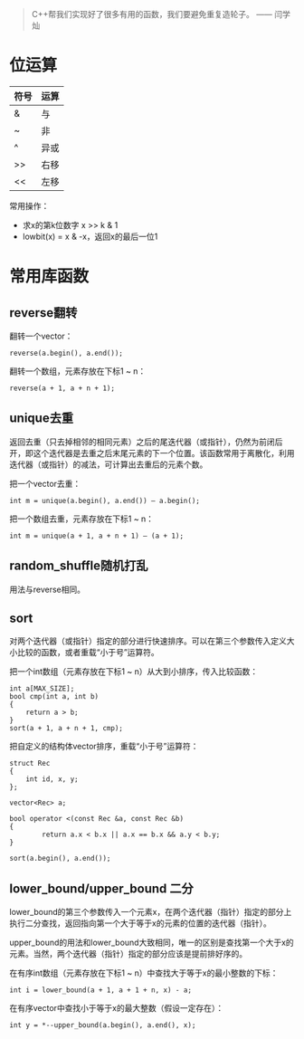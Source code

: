 > C++帮我们实现好了很多有用的函数，我们要避免重复造轮子。 —— 闫学灿

# 位运算

|符号|	运算|
|--|--|
|&|	与|
|~|	非|
|^|	异或|
|>>|	右移|
|<<|	左移|

常用操作：
- 求x的第k位数字 x >> k & 1
- lowbit(x) = x & -x，返回x的最后一位1

# 常用库函数
## reverse翻转
翻转一个vector：
```
reverse(a.begin(), a.end());
```
翻转一个数组，元素存放在下标1 ~ n：
```
reverse(a + 1, a + n + 1);
```
## unique去重
返回去重（只去掉相邻的相同元素）之后的尾迭代器（或指针），仍然为前闭后开，即这个迭代器是去重之后末尾元素的下一个位置。该函数常用于离散化，利用迭代器（或指针）的减法，可计算出去重后的元素个数。

把一个vector去重：
```
int m = unique(a.begin(), a.end()) – a.begin();
```
把一个数组去重，元素存放在下标1 ~ n：
```
int m = unique(a + 1, a + n + 1) – (a + 1);
```

## random_shuffle随机打乱
用法与reverse相同。

## sort
对两个迭代器（或指针）指定的部分进行快速排序。可以在第三个参数传入定义大小比较的函数，或者重载“小于号”运算符。

把一个int数组（元素存放在下标1 ~ n）从大到小排序，传入比较函数：
```
int a[MAX_SIZE];
bool cmp(int a, int b)
{
    return a > b;
}
sort(a + 1, a + n + 1, cmp);
```
把自定义的结构体vector排序，重载“小于号”运算符：
```
struct Rec
{
    int id, x, y;
};

vector<Rec> a;

bool operator <(const Rec &a, const Rec &b)
{
        return a.x < b.x || a.x == b.x && a.y < b.y;
}

sort(a.begin(), a.end());
```
## lower_bound/upper_bound 二分
lower_bound的第三个参数传入一个元素x，在两个迭代器（指针）指定的部分上执行二分查找，返回指向第一个大于等于x的元素的位置的迭代器（指针）。

upper_bound的用法和lower_bound大致相同，唯一的区别是查找第一个大于x的元素。当然，两个迭代器（指针）指定的部分应该是提前排好序的。

在有序int数组（元素存放在下标1 ~ n）中查找大于等于x的最小整数的下标：
```
int i = lower_bound(a + 1, a + 1 + n, x) - a;
```
在有序vector<int>中查找小于等于x的最大整数（假设一定存在）：
```
int y = *--upper_bound(a.begin(), a.end(), x);
```
